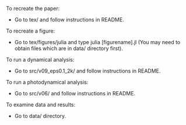 

To recreate the paper:

- Go to tex/ and follow instructions in README.

To recreate a figure:

- Go to tex/figures/julia and type julia [figurename].jl
(You may need to obtain files which are in data/ directory first).

To run a dynamical analysis:

- Go to src/v09_eps0.1_2k/ and follow instructions in README.


To run a photodynamical analysis:

- Go to src/v06/ and follow instructions in README.

To examine data and results:

- Go to data/ directory.  

